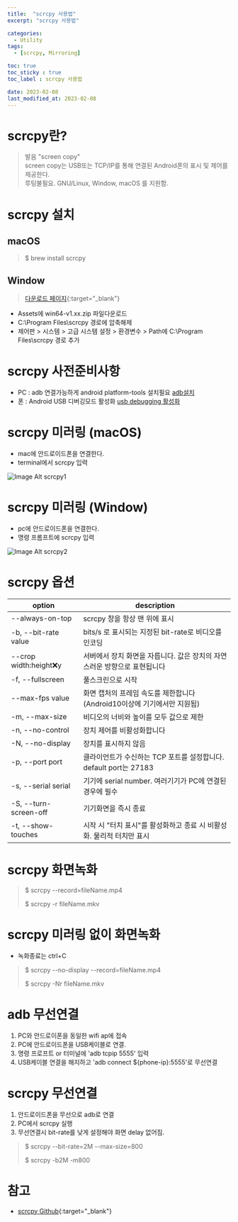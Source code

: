 ```yaml
---
title:  "scrcpy 사용법"
excerpt: "scrcpy 사용법"

categories:
  - Utility
tags:
  - [scrcpy, Mirroring]

toc: true
toc_sticky : true
toc_label : scrcpy 사용법

date: 2023-02-08
last_modified_at: 2023-02-08
---
```


# scrcpy란?

> 발음 "screen copy"  
> screen copy는 USB또는 TCP/IP를 통해 연결된 Android폰의 표시 및 제어를 제공한다.  
> 루팅불필요.
> GNU/Linux, Window, macOS 를 지원함.

# scrcpy 설치

## macOS

> $ brew install scrcpy

## Window

> [다운로드 페이지](https://github.com/Genymobile/scrcpy/releases){:target="_blank"}

- Assets에 win64-v1.xx.zip 파일다운로드
- C:\Program Files\scrcpy 경로에 압축해제
- 제어판 > 시스템 > 고급 시스템 설정 > 환경변수 > Path에 C:\Program Files\scrcpy 경로 추가

# scrcpy 사전준비사항
- PC : adb 연결가능하게 android platform-tools 설치필요 [adb설치](https://changok89.github.io/utility/adb/)
- 폰 : Android USB 디버깅모드 활성화 [usb debugging 활성화](https://changok89.github.io/Android/usb/)

# scrcpy 미러링 (macOS)
- mac에 안드로이드폰을 연결한다.
- terminal에서 scrcpy 입력

![Image Alt scrcpy1](/assets/img/contents/mirroring2/scrcpy1.png)

# scrcpy 미러링 (Window)
- pc에 안드로이드폰을 연결한다.
- 명령 프롬프트에 scrcpy 입력

![Image Alt scrcpy2](/assets/img/contents/mirroring2/scrcpy2.png)

# scrcpy 옵션

|option           |description                                                        |
|-----------------|-------------------------------------------------------------------|
| --always-on-top | scrcpy 창을 항상 맨 위에 표시                                          |
| -b, --bit-rate value | bits/s 로 표시되는 지정된 bit-rate로 비디오를 인코딩                  |
| --crop width:height:x:y | 서버에서 장치 화면을 자릅니다. 값은 장치의 자연스러운 방향으로 표현됩니다   |
| -f, --fullscreen | 풀스크린으로 시작 |
| --max-fps value  | 화면 캡처의 프레임 속도를 제한합니다(Android10이상에 기기에서만 지원됨) |
| -m, --max-size   | 비디오의 너비와 높이를 모두 값으로 제한 |
| -n, --no-control | 장치 제어를 비활성화합니다 |
| -N, --no-display | 장치를 표시하지 않음 |
| -p, --port port  | 클라이언트가 수신하는 TCP 포트를 설정합니다. default port는 27183 |
| -s, --serial serial | 기기에 serial number. 여러기기가 PC에 연결된 경우에 필수 |
| -S, --turn-screen-off | 기기화면을 즉시 종료 |
| -t, --show-touches  | 시작 시 "터치 표시"를 활성화하고 종료 시 비활성화. 물리적 터치만 표시|

# scrcpy 화면녹화

> $ scrcpy --record=fileName.mp4 
> 
> $ scrcpy -r fileName.mkv 

# scrcpy 미러링 없이 화면녹화
- 녹화종료는 ctrl+C
> $ scrcpy --no-display --record=fileName.mp4 
> 
> $ scrcpy -Nr fileName.mkv 

# adb 무선연결

1. PC와 안드로이폰을 동일한 wifi ap에 접속
2. PC에 안드로이드폰을 USB케이블로 연결.
3. 명령 프로프트 or 터미널에 'adb tcpip 5555' 입력
4. USB케이블 연결을 해지하고 'adb connect ${phone-ip}:5555'로 무선연결

# scrcpy 무선연결

1. 안드로이드폰을 무선으로 adb로 연결
2. PC에서 scrcpy 실행
3. 무선연결시 bit-rate를 낮게 설정해야 화면 delay 없어짐.

> $ scrcpy --bit-rate=2M --max-size=800
> 
> $ scrcpy -b2M -m800

# 참고
- [scrcpy Github](https://github.com/Genymobile/scrcpy){:target="_blank"}